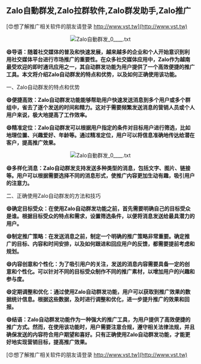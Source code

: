 ## **Zalo自動群发,Zalo拉群软件,Zalo群发助手,Zalo推广**

[😍想了解推广相关软件的朋友请登录 http://www.vst.tw](http://www.vst.tw)

 <center><img src="https://vst.tw/MP4/tuiguang/png/2.png" alt="Zalo自動群发_0____.txt"></center>

**😄导语：随着社交媒体的普及和快速发展，越来越多的企业和个人开始意识到利用社交媒体平台进行市场推广的重要性。在众多社交媒体应用中，Zalo作为越南最受欢迎的即时通讯应用之一，其自动群发功能为用户提供了一个高效便捷的推广工具。本文将介绍Zalo自动群发的特点和优势，以及如何正确使用该功能。**

一、Zalo自动群发的特点和优势

**😄便捷高效：Zalo自动群发功能能够帮助用户快速发送消息到多个用户或多个群组中，省去了逐个发送的时间和精力。这对于需要频繁发送消息的营销人员或个人用户来说，极大地提高了工作效率。**

**😄精准定位：Zalo自动群发可以根据用户指定的条件对目标用户进行筛选，比如地理位置、兴趣爱好、年龄等。通过精准定位，用户可以将信息准确地传达给潜在客户，提高推广效果。**

 <center><img src="https://vst.tw/MP4/tuiguang/png/5.png" alt="Zalo自動群发_0____.txt"></center>

**😄多样化消息：Zalo自动群发支持发送多种类型的消息，包括文字、图片、链接等。用户可以根据需要选择不同的消息形式，使推广内容更加生动有趣，吸引用户的注意力。**

二、正确使用Zalo自动群发的方法和技巧

**😄确定目标受众：在使用Zalo自动群发功能之前，首先需要明确自己的目标受众是谁。根据目标受众的特点和需求，设置筛选条件，以便将消息发送给最具潜力的用户。**

**😄制定推广策略：在发送消息之前，制定一个明确的推广策略非常重要。确定推广的目标、内容和时间安排，以及如何跟进和回应用户的反馈，都需要提前考虑和规划。**

**😄内容创意和个性化：为了吸引用户的关注，发送的消息内容需要具备一定的创意和个性化。可以针对不同的目标受众制作不同的推广素材，以增加用户的兴趣和参与度。**

**😄定期调整和优化：通过使用Zalo自动群发功能，用户可以获取到推广效果的数据统计信息。根据这些数据，及时进行调整和优化，进一步提升推广的效果和回报。**

**😄结语：Zalo自动群发功能作为一种强大的推广工具，为用户提供了高效便捷的推广方式。然而，在使用该功能时，用户需要注意合规，遵守相关法律法规，并且确保发送的内容符合用户期望和喜好。只有正确使用Zalo自动群发功能，才能更好地实现营销目标，提高推广效果。**

[😍想了解推广相关软件的朋友请登录 http://www.vst.tw](http://www.vst.tw)



